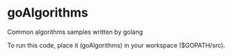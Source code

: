 # goAlgorithms
Common algorithms samples written by golang

To run this code, place it (goAlgorithms) in your workspace ($GOPATH/src).
